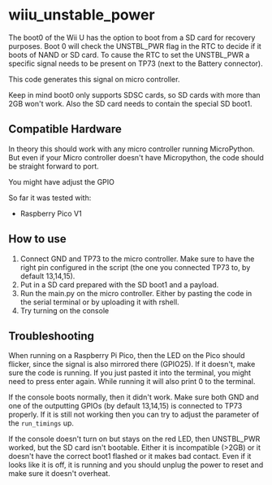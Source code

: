 # wiiu_unstable_power
The boot0 of the Wii U has the option to boot from a SD card for recovery purposes. Boot 0 will check the UNSTBL_PWR flag in the RTC to decide if it boots of NAND or SD card. To cause the RTC to set the UNSTBL_PWR a specific signal needs to be present on TP73 (next to the Battery connector).

This code generates this signal on micro controller.

Keep in mind boot0 only supports SDSC cards, so SD cards with more than 2GB won't work. Also the SD card needs to contain the special SD boot1.

## Compatible Hardware

In theory this should work with any micro controller running MicroPython. But even if your Micro controller doesn't have Micropython, the code should be straight forward to port.

You might have adjust the GPIO

So far it was tested with:

- Raspberry Pico V1

## How to use

1. Connect GND and TP73 to the micro controller. Make sure to have the right pin configured in the script (the one you connected TP73 to, by default 13,14,15).
2. Put in a SD card prepared with the SD boot1 and a payload.
3. Run the main.py on the micro controller. Either by pasting the code in the serial terminal or by uploading it with rshell.
4. Try turning on the console

## Troubleshooting

When running on a Raspberry Pi Pico, then the LED on the Pico should flicker, since the signal is also mirrored there (GPIO25). If it doesn't, make sure the code is running. If you just pasted it into the terminal, you might need to press enter again. While running it will also print 0 to the terminal.

If the console boots normally, then it didn't work. Make sure both GND and one of the outputting GPIOs (by default 13,14,15) is connected to TP73 properly. If it is still not working then you can try to adjust the parameter of the `run_timings` up.

If the console doesn't turn on but stays on the red LED, then UNSTBL_PWR worked, but the SD card isn't bootable. Either it is incompatible (>2GB) or it doesn't have the correct boot1 flashed or it makes bad contact. Even if it looks like it is off, it is running and you should unplug the power to reset and make sure it doesn't overheat.

